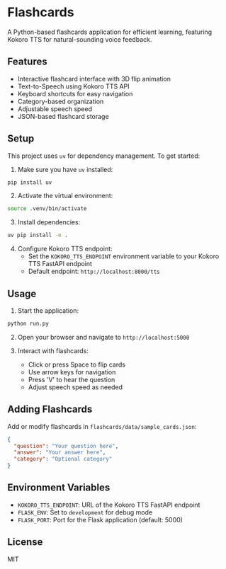 # Flashcards

A Python-based flashcards application for efficient learning, featuring Kokoro TTS for natural-sounding voice feedback.

## Features

- Interactive flashcard interface with 3D flip animation
- Text-to-Speech using Kokoro TTS API
- Keyboard shortcuts for easy navigation
- Category-based organization
- Adjustable speech speed
- JSON-based flashcard storage

## Setup

This project uses `uv` for dependency management. To get started:

1. Make sure you have `uv` installed:
```bash
pip install uv
```

2. Activate the virtual environment:
```bash
source .venv/bin/activate
```

3. Install dependencies:
```bash
uv pip install -e .
```

4. Configure Kokoro TTS endpoint:
   - Set the `KOKORO_TTS_ENDPOINT` environment variable to your Kokoro TTS FastAPI endpoint
   - Default endpoint: `http://localhost:8000/tts`

## Usage

1. Start the application:
```bash
python run.py
```

2. Open your browser and navigate to `http://localhost:5000`

3. Interact with flashcards:
   - Click or press Space to flip cards
   - Use arrow keys for navigation
   - Press 'V' to hear the question
   - Adjust speech speed as needed

## Adding Flashcards

Add or modify flashcards in `flashcards/data/sample_cards.json`:

```json
{
  "question": "Your question here",
  "answer": "Your answer here",
  "category": "Optional category"
}
```

## Environment Variables

- `KOKORO_TTS_ENDPOINT`: URL of the Kokoro TTS FastAPI endpoint
- `FLASK_ENV`: Set to `development` for debug mode
- `FLASK_PORT`: Port for the Flask application (default: 5000)

## License

MIT 